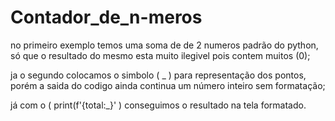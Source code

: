 # Contador_de_n-meros

no primeiro exemplo temos uma soma de de 2 numeros padrão do python, só que o resultado do mesmo esta muito ilegivel pois contem muitos (0);

ja o segundo colocamos o simbolo ( _ ) para representação dos pontos, porém a saida do codigo ainda continua um número inteiro sem formatação;

já com o ( print(f'{total:_}'  ) conseguimos o resultado na tela formatado.
